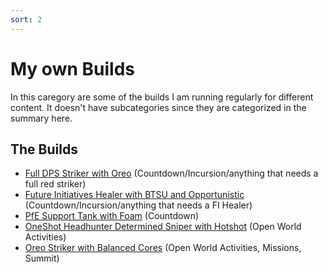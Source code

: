 ```yaml
---
sort: 2
---
```

# My own Builds

In this caregory are some of the builds I am running regularly for different content.
It doesn't have subcategories since they are categorized in the summary here.

## The Builds

* [Full DPS Striker with Oreo](Full-DPS-Striker-Oreo.md) (Countdown/Incursion/anything that needs a full red striker)
* [Future Initiatives Healer with BTSU and Opportunistic](FI-healer-BTSU-Opportunistic.md) (Countdown/Incursion/anything that needs a FI Healer)
* [PfE Support Tank with Foam](PfE-Support-Tank-Foam.md) (Countdown)
* [OneShot Headhunter Determined Sniper with Hotshot](OneShot-Headhunter-Determined-Sniper.md) (Open World Activities)
* [Oreo Striker with Balanced Cores](Oreo-Striker-Balanced-Cores.md) (Open World Activities, Missions, Summit)